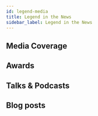 ```yaml
---
id: legend-media
title: Legend in the News
sidebar_label: Legend in the News
---
```

## Media Coverage

## Awards

## Talks & Podcasts

## Blog posts

